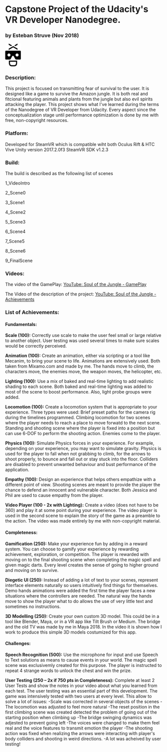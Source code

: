 # Capstone Project of the Udacity's VR Developer Nanodegree.
### by Esteban Struve (Nov 2018)

<img src="logoblack.png" width=50 >

### Description:
This project is focused on transmitting fear of survival to the user. It is designed like a game to survive the Amazon jungle. It is both real and fitcional featuring animals and plants
from the jungle but also evil spirits attacking the player. This project shows what I've learned during the terms of the Nanodegree of VR Developer from Udacity. Every aspect since the 
conceptualization stage until performance optimization is done by me with free, non-copyright resources.

### Platform: 
Developed for SteamVR which is compatible wiht both Oculus Rift & HTC Vive
Unity version 2017.2.0f3
SteamVR SDK v1.2.3

### Build: 
The build is described as the following list of scenes

1_VideoIntro

2_Scene0

3_Scene1

4_Scene2

5_Scene3

6_Scene4

7_Scene5

8_Scene6

9_FinalScene


### Videos: 

The video of the GamePlay:
[YouTube: Soul of the Jungle - GamePlay](https://youtu.be/9BYCLTteVAM)

The Video of the description of the project:
[YouTube: Soul of the Jungle - Achievements](https://youtu.be/dUVt2ze7s6c)

### List of Achievements:
#### Fundamentals:
**Scale (100):** Correctly use scale to make the user feel small or large relative to another object.
User testing was used several times to make sure scales would be correctly perceived.

**Animation (100):** Create an animation, either via scripting or a tool like Mecanim, to bring your scene to life.
Animations are extensively used. Both taken from Mixamo.com and made by me. The hands move to climb, the characters move, the enemies move, the weapon moves, the helicopter, etc.

**Lighting (100):** Use a mix of baked and real-time lighting to add realistic shading to each scene.
Both baked and real-time lighting was added to most of the scene to boost performance. Also, light probe groups were added.

**Locomotion (100):** Create a locomotion system that is appropriate to your experience.
Three types were used:
Brief preset paths for the camera rig during the timelines programmed.
Climbing locomotion for two scenes where the player needs to reach a place to move forwatd to the next scene.
Standing and shooting scene where the player is fixed into a position but can use 6-DOF to perform the shooting action. Enemies come to the player.

**Physics (100):** Simulate Physics forces in your experience. For example, depending on your experience, you may want to simulate gravity.
Physics is used for the player to fall when not grabbing to climb, for the arrows to shoot properly, to bounce and fall out or stay stuck into the floor.
Colliders are disabled to prevent unwanted behaviour and bust performance of the application.

**Empathy (100):** Design an experience that helps others empathize with a different point of view.
Shooting scenes are meant to provide the player the chance to defend an innocent and vulnerable character. Both Jessica and Phil are used to cause empathy from the player.

**Video Player (100 - 2x with Lighting):** Create a video (does not have to be 360) and play it at some point during your experience.
The video player is used in the second scene to explain the story of the game as a preamble to the action. The video was made entirely by me with non-copyright material.

#### Completeness:
**Gamification (250):** Make your experience fun by adding in a reward system. You can choose to gamify your experience by rewarding achievement, exploration, or competition.
The player is rewarded with moving on to the final shooting scene when completing the magic spell and given magic darts. 
Every level creates the sense of going to higher ground and moving on to survive.

**Diegetic UI (250):** Instead of adding a lot of text to your scenes, represent interface elements naturally so users intuitively find things for themselves.
Demo hands animations were added the first time the player faces a new situations where the controllers are needed.
The natural way the hands move to show the player what to do allows the use of very little text and sometimes no instructions.

**3D Modelling (250):** Create your own custom 3D model. This could be in a tool like Blender, Maya, or in a VR app like Tilt Brush or Medium.
The bridge and the old TV was made by me in Maya 2018. In the video it is shown how I work to produce this simple 3D models costumized for this app.

#### Challenges:
**Speech Recognition (500):** Use the microphone for input and use Speech to Text solutions as means to cause events in your world.
The magic spell scene was exclusivemly created for this purpose. The player is instructed to repeat 4 strange words to unlock the chest and win the prize.

**User Testing (250 – 2x if 750 pts in Completeness):** Complete at least 2 User Tests and show the notes in your video about what you learned from each test. 
The user testing was an essential part of this development. The game was intensively tested with two users at every level.
This allow to solve a lot of issues:
-Scale was corrected in several objects of the scenes
-The locomotion was adjusted to feel more natural
-The reset position in the first climbing scene was created detected the problem of going out of the starting position when climbing up
-The bridge swinging dynamics was adjested to prevent going left
-The voices were changed to make them feel real and the voice features to transmit emotion the player
-The shooting action was fixed when realizing the arrows were interacting with player's body colliders and shooting in weird directions.
-A lot was acheived by user testing!
